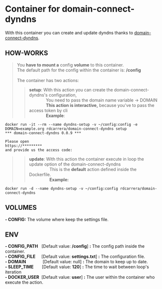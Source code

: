 # Container for domain-connect-dyndns
With this container you can create and update dyndns thanks to [domain-connect-dyndns](https://pypi.org/project/domain-connect-dyndns/).

## HOW-WORKS
> You **have to mount a** config **volume** to this container.<br>
> The default path for the config within the container is: **/config**<br><br>
> The container has two actions:
>> **setup**:  With this action you can create the domain-connect-dyndns's configuration, <br>
&nbsp;&nbsp;&nbsp;&nbsp;&nbsp;&nbsp;&nbsp;&nbsp;&nbsp;&nbsp;&nbsp;&nbsp;&nbsp;&nbsp;You need to pass the domain name variable → DOMAIN<br>
&nbsp;&nbsp;&nbsp;&nbsp;&nbsp;&nbsp;&nbsp;&nbsp;&nbsp;&nbsp;&nbsp;&nbsp;&nbsp;&nbsp;**This action is interactive,** because you've to pass the access token by cli<br>
&nbsp;&nbsp;&nbsp;&nbsp;&nbsp;&nbsp;&nbsp;&nbsp;&nbsp;&nbsp;&nbsp;&nbsp;&nbsp;&nbsp;**Example**:
```
docker run -it --rm --name dyndns-setup -v ~/config:config -e DOMAIN=example.org rdcarrera/domain-connect-dyndns setup
*** domain-connect-dyndns 0.0.9 ***

Please open
https://*********
and provide us the access code:
```
>> **update**: With this action the container execute in loop the update option of the domain-connect-dyndns<br>
&nbsp;&nbsp;&nbsp;&nbsp;&nbsp;&nbsp;&nbsp;&nbsp;&nbsp;&nbsp;&nbsp;&nbsp;&nbsp;&nbsp;&nbsp;&nbsp;&nbsp;This is the **default** action defined inside the Dockerfile.<br>
&nbsp;&nbsp;&nbsp;&nbsp;&nbsp;&nbsp;&nbsp;&nbsp;&nbsp;&nbsp;&nbsp;&nbsp;&nbsp;&nbsp;&nbsp;&nbsp;&nbsp;**Example:**
```
docker run -d --name dyndns-setup -v ~/config:config rdcarrera/domain-connect-dyndns
```

## VOLUMES
**- CONFIG:** The volume where keep the settings file.

## ENV

**- CONFIG_PATH** &nbsp;&nbsp;[Default value: **/config**] **:** The config path inside the container.<br>
**- CONFIG_FILE** &nbsp;&nbsp;&nbsp;&nbsp;[Default value: **settings.txt**] **:** The configuration file.<br>
**- DOMAIN** &nbsp;&nbsp;&nbsp;&nbsp;&nbsp;&nbsp;&nbsp;&nbsp;&nbsp;&nbsp;&nbsp;&nbsp;&nbsp;[Default value: null] **:** The domain to keep up to date.<br>
**- SLEEP_TIME** &nbsp;&nbsp;&nbsp;&nbsp;&nbsp;&nbsp;[Default value: **120**] **:** The time to wait between loop's iteration<br>
**- DOCKER_USER** &nbsp;[Default value: **user**] **:** The user within the container who execute the action.<br>